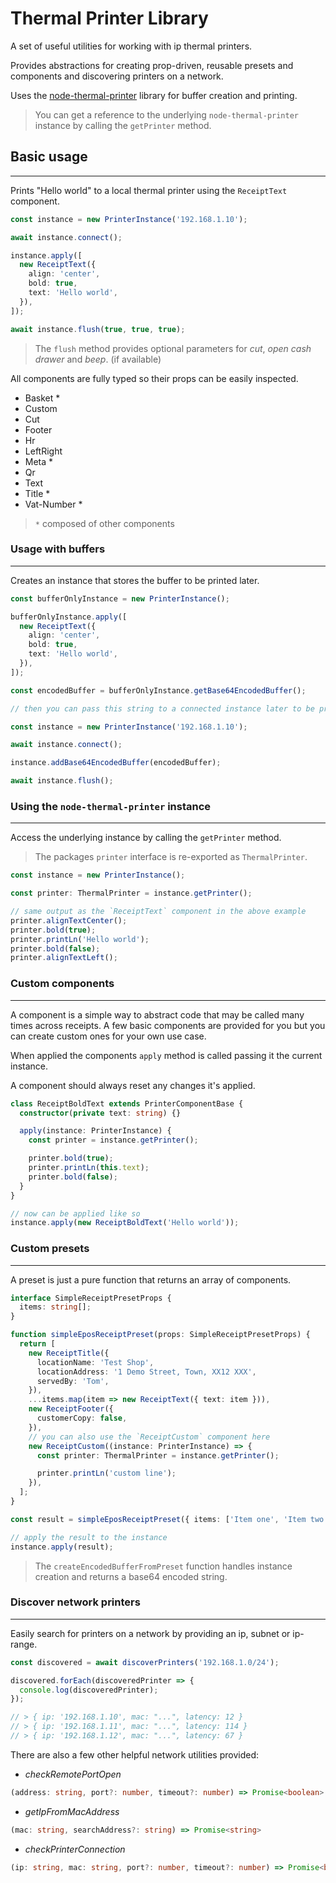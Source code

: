 # Thermal Printer Library

A set of useful utilities for working with ip thermal printers.

Provides abstractions for creating prop-driven, reusable presets and components and discovering printers on a network.

Uses the [node-thermal-printer](https://www.npmjs.com/package/node-thermal-printer) library for buffer creation and printing.

> You can get a reference to the underlying `node-thermal-printer` instance by calling the `getPrinter` method.

## Basic usage

---

Prints "Hello world" to a local thermal printer using the `ReceiptText` component.

```ts
const instance = new PrinterInstance('192.168.1.10');

await instance.connect();

instance.apply([
  new ReceiptText({
    align: 'center',
    bold: true,
    text: 'Hello world',
  }),
]);

await instance.flush(true, true, true);
```

> The `flush` method provides optional parameters for _cut_, _open cash drawer_ and _beep_. (if available)

All components are fully typed so their props can be easily inspected.

- Basket \*
- Custom
- Cut
- Footer
- Hr
- LeftRight
- Meta \*
- Qr
- Text
- Title \*
- Vat-Number \*

> `*` composed of other components

### Usage with buffers

---

Creates an instance that stores the buffer to be printed later.

```ts
const bufferOnlyInstance = new PrinterInstance();

bufferOnlyInstance.apply([
  new ReceiptText({
    align: 'center',
    bold: true,
    text: 'Hello world',
  }),
]);

const encodedBuffer = bufferOnlyInstance.getBase64EncodedBuffer();

// then you can pass this string to a connected instance later to be printed

const instance = new PrinterInstance('192.168.1.10');

await instance.connect();

instance.addBase64EncodedBuffer(encodedBuffer);

await instance.flush();
```

### Using the `node-thermal-printer` instance

---

Access the underlying instance by calling the `getPrinter` method.

> The packages `printer` interface is re-exported as `ThermalPrinter`.

```ts
const instance = new PrinterInstance();

const printer: ThermalPrinter = instance.getPrinter();

// same output as the `ReceiptText` component in the above example
printer.alignTextCenter();
printer.bold(true);
printer.printLn('Hello world');
printer.bold(false);
printer.alignTextLeft();
```

### Custom components

---

A component is a simple way to abstract code that may be called many times
across receipts. A few basic components are provided for you but you can create
custom ones for your own use case.

When applied the components `apply` method is called passing it the current instance.

A component should always reset any changes it's applied.

```ts
class ReceiptBoldText extends PrinterComponentBase {
  constructor(private text: string) {}

  apply(instance: PrinterInstance) {
    const printer = instance.getPrinter();

    printer.bold(true);
    printer.printLn(this.text);
    printer.bold(false);
  }
}

// now can be applied like so
instance.apply(new ReceiptBoldText('Hello world'));
```

### Custom presets

---

A preset is just a pure function that returns an array of components.

```ts
interface SimpleReceiptPresetProps {
  items: string[];
}

function simpleEposReceiptPreset(props: SimpleReceiptPresetProps) {
  return [
    new ReceiptTitle({
      locationName: 'Test Shop',
      locationAddress: '1 Demo Street, Town, XX12 XXX',
      servedBy: 'Tom',
    }),
    ...items.map(item => new ReceiptText({ text: item })),
    new ReceiptFooter({
      customerCopy: false,
    }),
    // you can also use the `ReceiptCustom` component here
    new ReceiptCustom((instance: PrinterInstance) => {
      const printer: ThermalPrinter = instance.getPrinter();

      printer.printLn('custom line');
    }),
  ];
}

const result = simpleEposReceiptPreset({ items: ['Item one', 'Item two'] });

// apply the result to the instance
instance.apply(result);
```

> The `createEncodedBufferFromPreset` function handles instance creation and returns a base64 encoded string.

### Discover network printers

---

Easily search for printers on a network by providing an ip, subnet or ip-range.

```ts
const discovered = await discoverPrinters('192.168.1.0/24');

discovered.forEach(discoveredPrinter => {
  console.log(discoveredPrinter);
});

// > { ip: '192.168.1.10', mac: "...", latency: 12 }
// > { ip: '192.168.1.11', mac: "...", latency: 114 }
// > { ip: '192.168.1.12', mac: "...", latency: 67 }
```

There are also a few other helpful network utilities provided:

- _checkRemotePortOpen_

```ts
(address: string, port?: number, timeout?: number) => Promise<boolean>
```

- _getIpFromMacAddress_

```ts
(mac: string, searchAddress?: string) => Promise<string>
```

- _checkPrinterConnection_

```ts
(ip: string, mac: string, port?: number, timeout?: number) => Promise<boolean>
```
